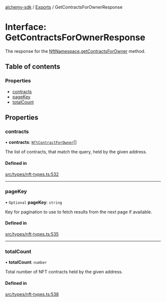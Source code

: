 [alchemy-sdk](../README.md) / [Exports](../modules.md) / GetContractsForOwnerResponse

# Interface: GetContractsForOwnerResponse

The response for the [NftNamespace.getContractsForOwner](../classes/NftNamespace.md#getcontractsforowner) method.

## Table of contents

### Properties

- [contracts](GetContractsForOwnerResponse.md#contracts)
- [pageKey](GetContractsForOwnerResponse.md#pagekey)
- [totalCount](GetContractsForOwnerResponse.md#totalcount)

## Properties

### contracts

• **contracts**: [`NftContractForOwner`](NftContractForOwner.md)[]

The list of contracts, that match the query, held by the given address.

#### Defined in

[src/types/nft-types.ts:532](https://github.com/alchemyplatform/alchemy-sdk-js/blob/873c9882/src/types/nft-types.ts#L532)

___

### pageKey

• `Optional` **pageKey**: `string`

Key for pagination to use to fetch results from the next page if available.

#### Defined in

[src/types/nft-types.ts:535](https://github.com/alchemyplatform/alchemy-sdk-js/blob/873c9882/src/types/nft-types.ts#L535)

___

### totalCount

• **totalCount**: `number`

Total number of NFT contracts held by the given address.

#### Defined in

[src/types/nft-types.ts:538](https://github.com/alchemyplatform/alchemy-sdk-js/blob/873c9882/src/types/nft-types.ts#L538)
